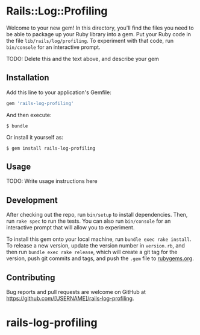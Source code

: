 # Rails::Log::Profiling

Welcome to your new gem! In this directory, you'll find the files you need to be able to package up your Ruby library into a gem. Put your Ruby code in the file `lib/rails/log/profiling`. To experiment with that code, run `bin/console` for an interactive prompt.

TODO: Delete this and the text above, and describe your gem

## Installation

Add this line to your application's Gemfile:

```ruby
gem 'rails-log-profiling'
```

And then execute:

    $ bundle

Or install it yourself as:

    $ gem install rails-log-profiling

## Usage

TODO: Write usage instructions here

## Development

After checking out the repo, run `bin/setup` to install dependencies. Then, run `rake spec` to run the tests. You can also run `bin/console` for an interactive prompt that will allow you to experiment.

To install this gem onto your local machine, run `bundle exec rake install`. To release a new version, update the version number in `version.rb`, and then run `bundle exec rake release`, which will create a git tag for the version, push git commits and tags, and push the `.gem` file to [rubygems.org](https://rubygems.org).

## Contributing

Bug reports and pull requests are welcome on GitHub at https://github.com/[USERNAME]/rails-log-profiling.

# rails-log-profiling

